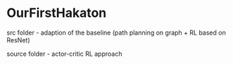 # OurFirstHakaton
src folder - adaption of the baseline (path planning on graph + RL based on ResNet)

source folder - actor-critic RL approach
